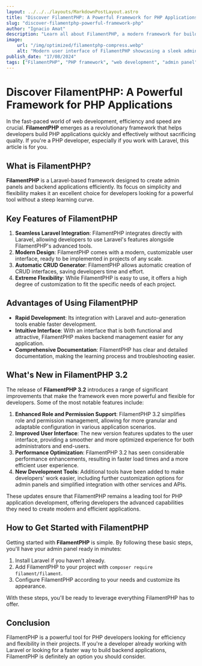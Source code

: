 ```yaml
---
layout: ../../../layouts/MarkdownPostLayout.astro
title: "Discover FilamentPHP: A Powerful Framework for PHP Applications"
slug: "discover-filamentphp-powerful-framework-php"
author: "Ignacio Amat"
description: "Learn all about FilamentPHP, a modern framework for building PHP applications, its key features, and how it can streamline rapid and efficient development."
image:
    url: "/img/optimized/filamentphp-compress.webp"
    alt: "Modern user interface of FilamentPHP showcasing a sleek admin panel."
publish_date: "17/08/2024"
tags: ["FilamentPHP", "PHP framework", "web development", "admin panel", "Laravel"]
---
```

# Discover FilamentPHP: A Powerful Framework for PHP Applications

In the fast-paced world of web development, efficiency and speed are crucial. **FilamentPHP** emerges as a revolutionary framework that helps developers build PHP applications quickly and effectively without sacrificing quality. If you're a PHP developer, especially if you work with Laravel, this article is for you.

## What is FilamentPHP?

**FilamentPHP** is a Laravel-based framework designed to create admin panels and backend applications efficiently. Its focus on simplicity and flexibility makes it an excellent choice for developers looking for a powerful tool without a steep learning curve.

## Key Features of FilamentPHP

1. **Seamless Laravel Integration**: FilamentPHP integrates directly with Laravel, allowing developers to use Laravel's features alongside FilamentPHP's advanced tools.
2. **Modern Design**: FilamentPHP comes with a modern, customizable user interface, ready to be implemented in projects of any scale.
3. **Automatic CRUD Generator**: FilamentPHP allows automatic creation of CRUD interfaces, saving developers time and effort.
4. **Extreme Flexibility**: While FilamentPHP is easy to use, it offers a high degree of customization to fit the specific needs of each project.

## Advantages of Using FilamentPHP

- **Rapid Development**: Its integration with Laravel and auto-generation tools enable faster development.
- **Intuitive Interface**: With an interface that is both functional and attractive, FilamentPHP makes backend management easier for any application.
- **Comprehensive Documentation**: FilamentPHP has clear and detailed documentation, making the learning process and troubleshooting easier.

## What's New in FilamentPHP 3.2

The release of **FilamentPHP 3.2** introduces a range of significant improvements that make the framework even more powerful and flexible for developers. Some of the most notable features include:

1. **Enhanced Role and Permission Support**: FilamentPHP 3.2 simplifies role and permission management, allowing for more granular and adaptable configuration in various application scenarios.
2. **Improved User Interface**: The new version features updates to the user interface, providing a smoother and more optimized experience for both administrators and end-users.
3. **Performance Optimization**: FilamentPHP 3.2 has seen considerable performance enhancements, resulting in faster load times and a more efficient user experience.
4. **New Development Tools**: Additional tools have been added to make developers' work easier, including further customization options for admin panels and simplified integration with other services and APIs.

These updates ensure that FilamentPHP remains a leading tool for PHP application development, offering developers the advanced capabilities they need to create modern and efficient applications.

## How to Get Started with FilamentPHP

Getting started with **FilamentPHP** is simple. By following these basic steps, you'll have your admin panel ready in minutes:

1. Install Laravel if you haven't already.
2. Add FilamentPHP to your project with `composer require filament/filament`.
3. Configure FilamentPHP according to your needs and customize its appearance.

With these steps, you'll be ready to leverage everything FilamentPHP has to offer.

## Conclusion

FilamentPHP is a powerful tool for PHP developers looking for efficiency and flexibility in their projects. If you're a developer already working with Laravel or looking for a faster way to build backend applications, FilamentPHP is definitely an option you should consider.

<style>
    article {
        text-wrap: pretty;
    }
    
    article h3 {
    font-weight: bold;
      font-size: 1.5em;
      margin-top: 1.5em;
    }

    article img {
        max-width: 100%;
        height: auto;
        display: block;
        margin: 0 auto;
        object-fit: fill;
    }

article p {
    margin: 10px 0;
}

article ul, article ol {
    list-style-type: circle;
    margin: 10px 0 10px 20px;
}

article li h4 {
    /* add soft light font */
    font-weight: lighter;
    font-style: italic;
}

article blockquote {
    border-left: 4px solid #ddd;
    padding-left: 15px;
    color: #666;
    margin: 20px 0;
    font-style: italic;
}

article p a {
      cursor: pointer;
  display: inline-flex;
  align-items: center;
  padding: 0.5rem 1rem; /* py-2 px-4 */
  font-size: 0.875rem; /* text-sm */
  font-weight: 500; /* font-medium */
  color: #1f2937; /* text-gray-900 */
  background-color: #ffffff; /* bg-white */
  border: 1px solid #e5e7eb; /* border border-gray-200 */
  border-radius: 0.5rem; /* rounded-lg */
  transition: all 0.2s ease-in-out; /* transition */
}

article p a:hover {
    background-color: #f3f4f6; /* hover:bg-gray-100 */
  color: rgba(234, 179, 8, 0.9); /* hover:text-yellow-500/90 */
}

article p a:focus {
    z-index: 10; /* focus:z-10 */
  outline: none; /* focus:outline-none */
  border-color: #e5e7eb; /* focus:ring-gray-200 */
  box-shadow: 0 0 0 2px #e5e7eb; /* focus:ring-2 */
  color: rgba(234, 179, 8, 0.9); /* focus:text-yellow-500/90 */
}

article code {
    background-color: #f5f5f5;
    padding: 2px 4px;
    border-radius: 4px;
    font-family: 'Courier New', Courier, monospace;
}

article pre {
    background-color: #f5f5f5;
    padding: 10px;
    border-radius: 4px;
    overflow-x: auto;
}

@media (min-width: 601px) and (max-width: 1024px) {
    article {
        padding: 40px;
    }
}

@media (max-width: 600px) { 
    article {
      padding: 30px;
    }

 }
</style>